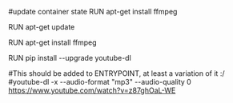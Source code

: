 #update container state
RUN apt-get install ffmpeg

RUN apt-get update

RUN apt-get install ffmpeg

RUN pip install --upgrade youtube-dl

#This should be added to ENTRYPOINT, at least a variation of it :/
#youtube-dl -x --audio-format "mp3" --audio-quality 0 https://www.youtube.com/watch?v=z87ghOaL-WE
